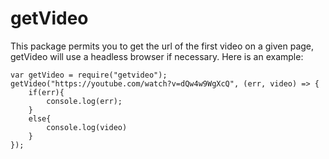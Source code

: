 # getVideo
This package permits you to get the url of the first video on a given page,
getVideo will use a headless browser if necessary.
Here is an example:
```
var getVideo = require("getvideo");
getVideo("https://youtube.com/watch?v=dQw4w9WgXcQ", (err, video) => {
    if(err){
        console.log(err);
    }
    else{
        console.log(video)
    }
});
```
